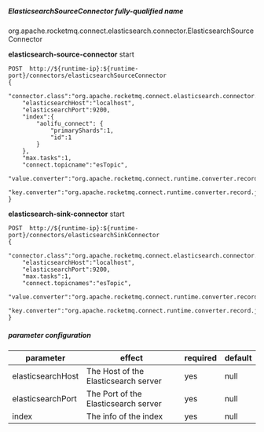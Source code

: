 ##### ElasticsearchSourceConnector fully-qualified name
org.apache.rocketmq.connect.elasticsearch.connector.ElasticsearchSourceConnector

**elasticsearch-source-connector** start

```
POST  http://${runtime-ip}:${runtime-port}/connectors/elasticsearchSourceConnector
{
    "connector.class":"org.apache.rocketmq.connect.elasticsearch.connector.ElasticsearchSourceConnector",
    "elasticsearchHost":"localhost",
    "elasticsearchPort":9200,
    "index":{
        "aolifu_connect": {
            "primaryShards":1,
            "id":1
        }
    },
    "max.tasks":1,
    "connect.topicname":"esTopic",
    "value.converter":"org.apache.rocketmq.connect.runtime.converter.record.json.JsonConverter",
    "key.converter":"org.apache.rocketmq.connect.runtime.converter.record.json.JsonConverter"
}
```

**elasticsearch-sink-connector** start

```
POST  http://${runtime-ip}:${runtime-port}/connectors/elasticsearchSinkConnector
{
    "connector.class":"org.apache.rocketmq.connect.elasticsearch.connector.ElasticsearchSinkConnector",
    "elasticsearchHost":"localhost",
    "elasticsearchPort":9200,
    "max.tasks":1,
    "connect.topicnames":"esTopic",
    "value.converter":"org.apache.rocketmq.connect.runtime.converter.record.json.JsonConverter",
    "key.converter":"org.apache.rocketmq.connect.runtime.converter.record.json.JsonConverter"
}
```

##### parameter configuration

parameter | effect                                                                                                                                                    | required |default
---|-----------------------------------------------------------------------------------------------------------------------------------------------------------|----------| ---
elasticsearchHost | The Host of the Elasticsearch server                                                                                                                      | yes      | null
elasticsearchPort | The Port of the Elasticsearch server                                                                                                                      | yes      |  null
index| The info of the index                                                                                                                                     | yes      | null